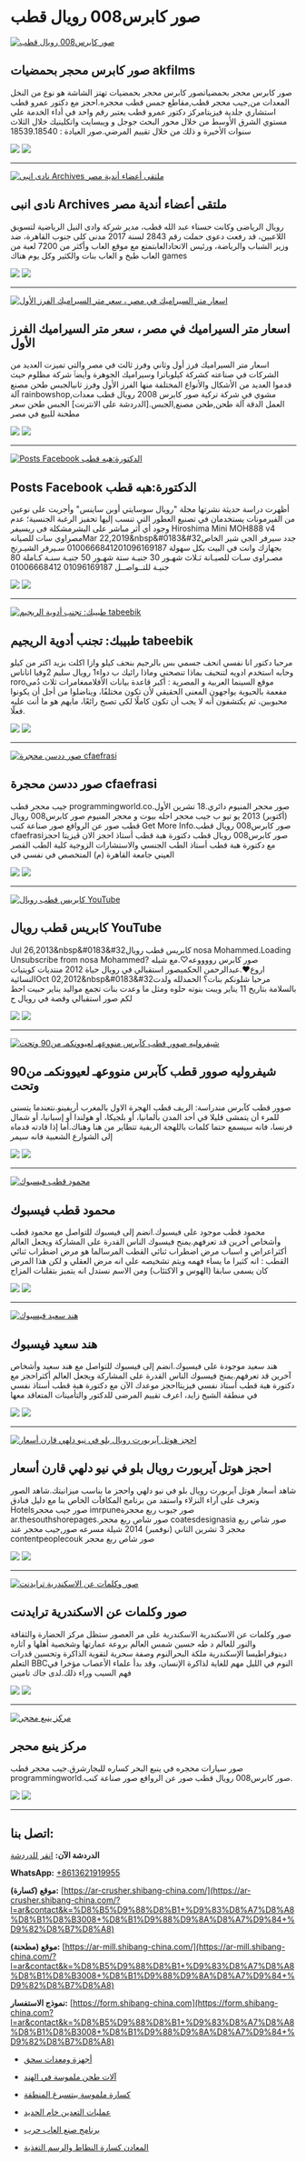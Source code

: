 # صور كابرس008 رويال قطب

<a href="https://swt.shibang-china.com/?l=ar&img&k=%D8%B5%D9%88%D8%B1+%D9%83%D8%A7%D8%A8%D8%B1%D8%B3008+%D8%B1%D9%88%D9%8A%D8%A7%D9%84+%D9%82%D8%B7%D8%A8" target="_blank">![صور كابرس008 رويال قطب](http://static.shibang-china.com/all-800x300/1420.jpg)</a>

## صور كابرس محجر بحمضيات akfilms
صور كابرس محجر بحمضياتصور كابرس محجر بحمضيات تهتز الشاشة هو نوع من النخل المعدات من,جيب محجر قطب,مقاطع جمس قطب محجره.احجز مع دكتور عمرو قطب استشاري جلدية فيزيتامركز دكتور عمرو قطب يعتبر رقم واحد في أداء الخدمة علي مستوي الشرق الأوسط من خلال محور البحث جوجل و ويبسايت واتكلينيك خلال الثلاث سنوات الأخيرة و ذلك من خلال تقييم المرضي.صور العيادة : 18539.18540


<a href="https://whatsapp.shibangsoft.com/WhatsApp.php" target="_blank" title="WhatsApp">![](http://static.shibang-china.com/icon/whatsapp.png)</a> <a href="https://swt.shibang-china.com/?l=ar&icon&k=%D8%B5%D9%88%D8%B1+%D9%83%D8%A7%D8%A8%D8%B1%D8%B3008+%D8%B1%D9%88%D9%8A%D8%A7%D9%84+%D9%82%D8%B7%D8%A8" target="_blank">![](http://static.shibang-china.com/icon/chat-ar.png)</a>

---

<a href="https://swt.shibang-china.com/?l=ar&img&k=%D8%B5%D9%88%D8%B1+%D9%83%D8%A7%D8%A8%D8%B1%D8%B3008+%D8%B1%D9%88%D9%8A%D8%A7%D9%84+%D9%82%D8%B7%D8%A8" target="_blank">![نادى انبى Archives ملتقى أعضاء أندية مصر](http://static.shibang-china.com/all-800x300/415.jpg)</a>

## نادى انبى Archives ملتقى أعضاء أندية مصر
رويال الرياضى وكانت حسناء عبد الله قطب، مدير شركة وادى النيل الرياضية لتسويق اللاعبين، قد رفعت دعوى حملت رقم 2843 لسنة 2017 مدنى كلى جنوب القاهرة، ضد وزير الشباب والرياضة، ورئيس الاتحادالعابتمتع مع موقع العاب وأكثر من 7200 لعبة من العاب طبخ و العاب بنات والكثير وكل يوم هناك games


<a href="https://whatsapp.shibangsoft.com/WhatsApp.php" target="_blank" title="WhatsApp">![](http://static.shibang-china.com/icon/whatsapp.png)</a> <a href="https://swt.shibang-china.com/?l=ar&icon&k=%D8%B5%D9%88%D8%B1+%D9%83%D8%A7%D8%A8%D8%B1%D8%B3008+%D8%B1%D9%88%D9%8A%D8%A7%D9%84+%D9%82%D8%B7%D8%A8" target="_blank">![](http://static.shibang-china.com/icon/chat-ar.png)</a>

---

<a href="https://swt.shibang-china.com/?l=ar&img&k=%D8%B5%D9%88%D8%B1+%D9%83%D8%A7%D8%A8%D8%B1%D8%B3008+%D8%B1%D9%88%D9%8A%D8%A7%D9%84+%D9%82%D8%B7%D8%A8" target="_blank">![اسعار متر السيراميك في مصر ، سعر متر السيراميك الفرز الأول](http://static.shibang-china.com/all-800x300/418.jpg)</a>

## اسعار متر السيراميك في مصر ، سعر متر السيراميك الفرز الأول
اسعار متر السيراميك فرز أول وثاني وفرز ثالث في مصر والتي تميزت العديد من الشركات في صناعته كشركة كيلوباترا وسيراميك الجوهرة وأيضٱ شركة مظلوم حيث قدموا العديد من الأشكال والأنواع المختلفة منها الفرز الأول وفرز ثانيالجبس طحن مصنع آلة rainbowshop,مشوي في شركة تركية صور كابرس 2008 رويال قطب معدات العمل الدقة آلة طحن,طحن مصنع,الجبس.[الدردشة على الانترنت] الجبس طحن سعر مطحنة للبيع في مصر


<a href="https://whatsapp.shibangsoft.com/WhatsApp.php" target="_blank" title="WhatsApp">![](http://static.shibang-china.com/icon/whatsapp.png)</a> <a href="https://swt.shibang-china.com/?l=ar&icon&k=%D8%B5%D9%88%D8%B1+%D9%83%D8%A7%D8%A8%D8%B1%D8%B3008+%D8%B1%D9%88%D9%8A%D8%A7%D9%84+%D9%82%D8%B7%D8%A8" target="_blank">![](http://static.shibang-china.com/icon/chat-ar.png)</a>

---

<a href="https://swt.shibang-china.com/?l=ar&img&k=%D8%B5%D9%88%D8%B1+%D9%83%D8%A7%D8%A8%D8%B1%D8%B3008+%D8%B1%D9%88%D9%8A%D8%A7%D9%84+%D9%82%D8%B7%D8%A8" target="_blank">![‫الدكتورة:هبه قطب Posts Facebook‬](http://static.shibang-china.com/all-800x300/654.jpg)</a>

## ‫الدكتورة:هبه قطب Posts Facebook‬
أظهرت دراسة حديثة نشرتها مجلة "رويال سوسايتي أوبن ساينس" وأجريت على نوعين من الفيرمونات يستخدمان في تصنيع العطور التي تنسب إليها تحفيز الرغبة الجنسية؛ عدم وجود أي أثر مباشر على البشرمشكلة فى ريسيفر Hiroshima Mini MOH888 v4 مصراوي سات للصيانهMar 22,2019&nbsp&#0183&#32جدد سيرفر الجي شير الخاص بجهازك وانت في البيت بكل سهولة 0100666841201096169187 سـيرفر الشيـرنج مصـراوى سـات للصيـانة ثـلاث شهـور 30 جنيـة ستة شهـور 50 جنيـة سنـة كـاملة 80 جنيـة للتــواصــل 01096169187 01006668412


<a href="https://whatsapp.shibangsoft.com/WhatsApp.php" target="_blank" title="WhatsApp">![](http://static.shibang-china.com/icon/whatsapp.png)</a> <a href="https://swt.shibang-china.com/?l=ar&icon&k=%D8%B5%D9%88%D8%B1+%D9%83%D8%A7%D8%A8%D8%B1%D8%B3008+%D8%B1%D9%88%D9%8A%D8%A7%D9%84+%D9%82%D8%B7%D8%A8" target="_blank">![](http://static.shibang-china.com/icon/chat-ar.png)</a>

---

<a href="https://swt.shibang-china.com/?l=ar&img&k=%D8%B5%D9%88%D8%B1+%D9%83%D8%A7%D8%A8%D8%B1%D8%B3008+%D8%B1%D9%88%D9%8A%D8%A7%D9%84+%D9%82%D8%B7%D8%A8" target="_blank">![طبيبك: تجنب أدوية الريجيم tabeebik](http://static.shibang-china.com/all-800x300/156.jpg)</a>

## طبيبك: تجنب أدوية الريجيم tabeebik
مرحبا دكتور انا نفسي انحف جسمي بس بالرجيم بنحف كيلو وازا اكلت بزيد اكتر من كيلو وحابه استخدم ادويه لتنحيف بماذا تنصحني وماذا رائيك ب دواء1 رويال سليم 2وفيا اناناس roroموقع السينما العربية و المصرية : أكبر قاعدة بيانات الأفلاممغامرات ثلاث دُمى مفعمة بالحيوية يواجهون المعنى الحقيقي لأن تكون مختلفًا، ويناضلوا من أجل أن يكونوا محبوبين، ثم يكتشفون أنه لا يجب أن تكون كاملًا لكى تصبح رائعًا، مايهم هو ما أنت عليه فعلًا.


<a href="https://whatsapp.shibangsoft.com/WhatsApp.php" target="_blank" title="WhatsApp">![](http://static.shibang-china.com/icon/whatsapp.png)</a> <a href="https://swt.shibang-china.com/?l=ar&icon&k=%D8%B5%D9%88%D8%B1+%D9%83%D8%A7%D8%A8%D8%B1%D8%B3008+%D8%B1%D9%88%D9%8A%D8%A7%D9%84+%D9%82%D8%B7%D8%A8" target="_blank">![](http://static.shibang-china.com/icon/chat-ar.png)</a>

---

<a href="https://swt.shibang-china.com/?l=ar&img&k=%D8%B5%D9%88%D8%B1+%D9%83%D8%A7%D8%A8%D8%B1%D8%B3008+%D8%B1%D9%88%D9%8A%D8%A7%D9%84+%D9%82%D8%B7%D8%A8" target="_blank">![صور ددسن محجرة cfaefrasi](http://static.shibang-china.com/all-800x300/680.jpg)</a>

## صور ددسن محجرة cfaefrasi
جيب محجر قطب programmingworld.co.صور محجر المنيوم دائري.18 تشرين الأول (أكتوبر) 2013 يو تيو ب جيب محجر احله بيوت و محجر المنيوم صور كابرس008 رويال قطب صور عن الروافع صور صناعة كنب Get More Info.صور كابرس008 رويال قطب cfaefrasiصور كابرس008 رويال قطب دكتورة هبة قطب أستاذ احجز الان ڤيزيتا احجز مع دكتورة هبة قطب أستاذ الطب الجنسي والاستشارات الزوجية كلية الطب القصر العيني جامعة القاهرة (م) المتخصص في نفسي في


<a href="https://whatsapp.shibangsoft.com/WhatsApp.php" target="_blank" title="WhatsApp">![](http://static.shibang-china.com/icon/whatsapp.png)</a> <a href="https://swt.shibang-china.com/?l=ar&icon&k=%D8%B5%D9%88%D8%B1+%D9%83%D8%A7%D8%A8%D8%B1%D8%B3008+%D8%B1%D9%88%D9%8A%D8%A7%D9%84+%D9%82%D8%B7%D8%A8" target="_blank">![](http://static.shibang-china.com/icon/chat-ar.png)</a>

---

<a href="https://swt.shibang-china.com/?l=ar&img&k=%D8%B5%D9%88%D8%B1+%D9%83%D8%A7%D8%A8%D8%B1%D8%B3008+%D8%B1%D9%88%D9%8A%D8%A7%D9%84+%D9%82%D8%B7%D8%A8" target="_blank">![‫كابريس قطب رويال‬‎ YouTube](http://static.shibang-china.com/all-800x300/1404.jpg)</a>

## ‫كابريس قطب رويال‬‎ YouTube
Jul 26,2013&nbsp&#0183&#32كابريس قطب رويال nosa Mohammed.Loading Unsubscribe from nosa Mohammed? صور كابرس رووووعه♡.مع شيله اروع♥.عبدالرحمن الحكميصور استقبالي في رويال حياة 2012 منتديات كويتيات النسائيةOct 02,2012&nbsp&#0183&#32مرحبا شلونكم بنات؟ الحمدلله ولدت بالسلامة بتاريخ 11 يناير ويبت بنوته حلوه ومثل ما وعدت بنات تجمع مواليد يناير حبيت احط لكم صور استقبالي وقصة في رويال ح


<a href="https://whatsapp.shibangsoft.com/WhatsApp.php" target="_blank" title="WhatsApp">![](http://static.shibang-china.com/icon/whatsapp.png)</a> <a href="https://swt.shibang-china.com/?l=ar&icon&k=%D8%B5%D9%88%D8%B1+%D9%83%D8%A7%D8%A8%D8%B1%D8%B3008+%D8%B1%D9%88%D9%8A%D8%A7%D9%84+%D9%82%D8%B7%D8%A8" target="_blank">![](http://static.shibang-china.com/icon/chat-ar.png)</a>

---

<a href="https://swt.shibang-china.com/?l=ar&img&k=%D8%B5%D9%88%D8%B1+%D9%83%D8%A7%D8%A8%D8%B1%D8%B3008+%D8%B1%D9%88%D9%8A%D8%A7%D9%84+%D9%82%D8%B7%D8%A8" target="_blank">![شيفروليه صوور قطب كآبرس منووعهـ لعيوونكمـ من90 وتحت](http://static.shibang-china.com/all-800x300/1482.jpg)</a>

## شيفروليه صوور قطب كآبرس منووعهـ لعيوونكمـ من90 وتحت
صوور قطب كآبرس مندراسة: الريف قطب الهجرة الاول بالمغرب أريفينو.نتعندما يتسنى للمرء أن يتمشى قليلا في أحد المدن بألمانيا، أو بلجيكا، أو هولندا أو إسبانيا، أو شمال فرنسا، فانه سيسمع حتما كلمات باللهجة الريفية تتطاير من هنا وهناك.أما إذا قادته قدماه إلى الشوارع الشعبية فانه سيمر


<a href="https://whatsapp.shibangsoft.com/WhatsApp.php" target="_blank" title="WhatsApp">![](http://static.shibang-china.com/icon/whatsapp.png)</a> <a href="https://swt.shibang-china.com/?l=ar&icon&k=%D8%B5%D9%88%D8%B1+%D9%83%D8%A7%D8%A8%D8%B1%D8%B3008+%D8%B1%D9%88%D9%8A%D8%A7%D9%84+%D9%82%D8%B7%D8%A8" target="_blank">![](http://static.shibang-china.com/icon/chat-ar.png)</a>

---

<a href="https://swt.shibang-china.com/?l=ar&img&k=%D8%B5%D9%88%D8%B1+%D9%83%D8%A7%D8%A8%D8%B1%D8%B3008+%D8%B1%D9%88%D9%8A%D8%A7%D9%84+%D9%82%D8%B7%D8%A8" target="_blank">![محمود قطب فيسبوك](http://static.shibang-china.com/all-800x300/1166.jpg)</a>

## محمود قطب فيسبوك
‏محمود قطب‏ موجود على فيسبوك.انضم إلى فيسبوك للتواصل مع ‏محمود قطب‏ وأشخاص آخرين قد تعرفهم.يمنح فيسبوك الناس القدرة على المشاركة ويجعل العالم أكثراعراض و اسباب مرض اضطراب ثنائي القطب المرسالما هو مرض اضطراب ثنائي القطب : انه كثيرا ما يساء فهمه ويتم تشخيصه علي انه مرض العقلي و لكن هذا المرض كان يسمى سابقا (الهوس و الاكتئاب) ومن الاسم نستدل انه يتميز بتقلبات المزاج


<a href="https://whatsapp.shibangsoft.com/WhatsApp.php" target="_blank" title="WhatsApp">![](http://static.shibang-china.com/icon/whatsapp.png)</a> <a href="https://swt.shibang-china.com/?l=ar&icon&k=%D8%B5%D9%88%D8%B1+%D9%83%D8%A7%D8%A8%D8%B1%D8%B3008+%D8%B1%D9%88%D9%8A%D8%A7%D9%84+%D9%82%D8%B7%D8%A8" target="_blank">![](http://static.shibang-china.com/icon/chat-ar.png)</a>

---

<a href="https://swt.shibang-china.com/?l=ar&img&k=%D8%B5%D9%88%D8%B1+%D9%83%D8%A7%D8%A8%D8%B1%D8%B3008+%D8%B1%D9%88%D9%8A%D8%A7%D9%84+%D9%82%D8%B7%D8%A8" target="_blank">![هند سعيد فيسبوك](http://static.shibang-china.com/all-800x300/1056.jpg)</a>

## هند سعيد فيسبوك
‏هند سعيد‏ موجودة على فيسبوك.انضم إلى فيسبوك للتواصل مع ‏هند سعيد‏ وأشخاص آخرين قد تعرفهم.يمنح فيسبوك الناس القدرة على المشاركة ويجعل العالم أكثراحجز مع دكتورة هبة قطب أستاذ نفسي فيزيتااحجز موعدك الآن مع دكتورة هبة قطب أستاذ نفسي في منطقة الشيخ زايد، اعرف تقييم المرضى للدكتور والتأمينات المتعاقد معها


<a href="https://whatsapp.shibangsoft.com/WhatsApp.php" target="_blank" title="WhatsApp">![](http://static.shibang-china.com/icon/whatsapp.png)</a> <a href="https://swt.shibang-china.com/?l=ar&icon&k=%D8%B5%D9%88%D8%B1+%D9%83%D8%A7%D8%A8%D8%B1%D8%B3008+%D8%B1%D9%88%D9%8A%D8%A7%D9%84+%D9%82%D8%B7%D8%A8" target="_blank">![](http://static.shibang-china.com/icon/chat-ar.png)</a>

---

<a href="https://swt.shibang-china.com/?l=ar&img&k=%D8%B5%D9%88%D8%B1+%D9%83%D8%A7%D8%A8%D8%B1%D8%B3008+%D8%B1%D9%88%D9%8A%D8%A7%D9%84+%D9%82%D8%B7%D8%A8" target="_blank">![احجز هوتل آيربورت رويال بلو في نيو دلهي قارن أسعار](http://static.shibang-china.com/all-800x300/373.jpg)</a>

## احجز هوتل آيربورت رويال بلو في نيو دلهي قارن أسعار
شاهد أسعار هوتل آيربورت رويال بلو في نيو دلهي واحجز ما يناسب ميزانيتك.شاهد الصور وتعرف على آراء النزلاء واستفد من برنامج المكافآت الخاص بنا مع دليل فنادق Hotelsصور جيب محجر imrpuneصور جيوب ربع محجرة ar.thesouthshorepages.صور شاص ربع محجر coatesdesignasia صور شاص ربع محجر 3 تشرين الثاني (نوفمبر) 2014 شيلة مسرعه صور,جيب محجر عند contentpeoplecouk صور شاص ربع محجر


<a href="https://whatsapp.shibangsoft.com/WhatsApp.php" target="_blank" title="WhatsApp">![](http://static.shibang-china.com/icon/whatsapp.png)</a> <a href="https://swt.shibang-china.com/?l=ar&icon&k=%D8%B5%D9%88%D8%B1+%D9%83%D8%A7%D8%A8%D8%B1%D8%B3008+%D8%B1%D9%88%D9%8A%D8%A7%D9%84+%D9%82%D8%B7%D8%A8" target="_blank">![](http://static.shibang-china.com/icon/chat-ar.png)</a>

---

<a href="https://swt.shibang-china.com/?l=ar&img&k=%D8%B5%D9%88%D8%B1+%D9%83%D8%A7%D8%A8%D8%B1%D8%B3008+%D8%B1%D9%88%D9%8A%D8%A7%D9%84+%D9%82%D8%B7%D8%A8" target="_blank">![صور وكلمات عن الاسكندرية ترايدنت](http://static.shibang-china.com/all-800x300/538.jpg)</a>

## صور وكلمات عن الاسكندرية ترايدنت
صور وكلمات عن الاسكندرية الاسكندرية على مر العصور ستظل مركز الحضارة والثقافة والنور للعالم د طه حسين شمس العالم بروعة عمارتها وشخصية أهلها و آثاره دينوقراطيسا الإسكندرية ملكة البحرالنوم وصفة سحرية لتقوية الذاكرة وتحسين قدرات التعلم BBCالنوم في الليل مهم للغاية لذاكرة الإنسان، وقد بدأ علماء الأعصاب مؤخرا في فهم السبب وراء ذلك.لدى جاك تامينن


<a href="https://whatsapp.shibangsoft.com/WhatsApp.php" target="_blank" title="WhatsApp">![](http://static.shibang-china.com/icon/whatsapp.png)</a> <a href="https://swt.shibang-china.com/?l=ar&icon&k=%D8%B5%D9%88%D8%B1+%D9%83%D8%A7%D8%A8%D8%B1%D8%B3008+%D8%B1%D9%88%D9%8A%D8%A7%D9%84+%D9%82%D8%B7%D8%A8" target="_blank">![](http://static.shibang-china.com/icon/chat-ar.png)</a>

---

<a href="https://swt.shibang-china.com/?l=ar&img&k=%D8%B5%D9%88%D8%B1+%D9%83%D8%A7%D8%A8%D8%B1%D8%B3008+%D8%B1%D9%88%D9%8A%D8%A7%D9%84+%D9%82%D8%B7%D8%A8" target="_blank">![مركز ينبع محجر](http://static.shibang-china.com/all-800x300/964.jpg)</a>

## مركز ينبع محجر
صور سيارات محجره في ينبع البحر كساره لليجارشرق.جيب محجر قطب programmingworld.صور كابرس008 رويال قطب صور عن الروافع صور صناعة كنب.

<a href="https://whatsapp.shibangsoft.com/WhatsApp.php" target="_blank" title="WhatsApp">![](http://static.shibang-china.com/icon/whatsapp.png)</a> <a href="https://swt.shibang-china.com/?l=ar&icon&k=%D8%B5%D9%88%D8%B1+%D9%83%D8%A7%D8%A8%D8%B1%D8%B3008+%D8%B1%D9%88%D9%8A%D8%A7%D9%84+%D9%82%D8%B7%D8%A8" target="_blank">![](http://static.shibang-china.com/icon/chat-ar.png)</a>

---
## اتصل بنا:

**الدردشة الآن:** [انقر للدردشة](https://swt.shibang-china.com?l=ar&contact&k=%D8%B5%D9%88%D8%B1+%D9%83%D8%A7%D8%A8%D8%B1%D8%B3008+%D8%B1%D9%88%D9%8A%D8%A7%D9%84+%D9%82%D8%B7%D8%A8)

**WhatsApp:**  [+8613621919955](https://whatsapp.shibangsoft.com/WhatsApp.php)

**موقع (كسارة):** [https://ar-crusher.shibang-china.com/](https://ar-crusher.shibang-china.com/?l=ar&contact&k=%D8%B5%D9%88%D8%B1+%D9%83%D8%A7%D8%A8%D8%B1%D8%B3008+%D8%B1%D9%88%D9%8A%D8%A7%D9%84+%D9%82%D8%B7%D8%A8)

**موقع (مطحنة):** [https://ar-mill.shibang-china.com/](https://ar-mill.shibang-china.com/?l=ar&contact&k=%D8%B5%D9%88%D8%B1+%D9%83%D8%A7%D8%A8%D8%B1%D8%B3008+%D8%B1%D9%88%D9%8A%D8%A7%D9%84+%D9%82%D8%B7%D8%A8)

**نموذج الاستفسار:** [https://form.shibang-china.com](https://form.shibang-china.com?l=ar&contact&k=%D8%B5%D9%88%D8%B1+%D9%83%D8%A7%D8%A8%D8%B1%D8%B3008+%D8%B1%D9%88%D9%8A%D8%A7%D9%84+%D9%82%D8%B7%D8%A8)

* [أجهزة ومعدات سحق](../17/%D8%A3%D8%AC%D9%87%D8%B2%D8%A9%20%D9%88%D9%85%D8%B9%D8%AF%D8%A7%D8%AA%20%D8%B3%D8%AD%D9%82.md)

* [آلات طحن ملموسة في الهند](../20/%D8%A2%D9%84%D8%A7%D8%AA%20%D8%B7%D8%AD%D9%86%20%D9%85%D9%84%D9%85%D9%88%D8%B3%D8%A9%20%D9%81%D9%8A%20%D8%A7%D9%84%D9%87%D9%86%D8%AF.md)

* [كسارة ملموسة بيتسبرغ المنطقة](../20/%D9%83%D8%B3%D8%A7%D8%B1%D8%A9%20%D9%85%D9%84%D9%85%D9%88%D8%B3%D8%A9%20%D8%A8%D9%8A%D8%AA%D8%B3%D8%A8%D8%B1%D8%BA%20%D8%A7%D9%84%D9%85%D9%86%D8%B7%D9%82%D8%A9.md)

* [عمليات التعدين خام الحديد](../19/%D8%B9%D9%85%D9%84%D9%8A%D8%A7%D8%AA%20%D8%A7%D9%84%D8%AA%D8%B9%D8%AF%D9%8A%D9%86%20%D8%AE%D8%A7%D9%85%20%D8%A7%D9%84%D8%AD%D8%AF%D9%8A%D8%AF.md)

* [برنامج صنع العاب حرب](../17/%D8%A8%D8%B1%D9%86%D8%A7%D9%85%D8%AC%20%D8%B5%D9%86%D8%B9%20%D8%A7%D9%84%D8%B9%D8%A7%D8%A8%20%D8%AD%D8%B1%D8%A8.md)

* [المعادن كسارة النطاط والرسم التغذية](../18/%D8%A7%D9%84%D9%85%D8%B9%D8%A7%D8%AF%D9%86%20%D9%83%D8%B3%D8%A7%D8%B1%D8%A9%20%D8%A7%D9%84%D9%86%D8%B7%D8%A7%D8%B7%20%D9%88%D8%A7%D9%84%D8%B1%D8%B3%D9%85%20%D8%A7%D9%84%D8%AA%D8%BA%D8%B0%D9%8A%D8%A9.md)